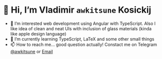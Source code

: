 # 👋 Hi, I’m Vladimir `awkitsune` Kosickij
- 👀 I’m interested web development using Angular with TypeScript. Also I like idea of clean and neat UIs with inclusion of glass materials (kinda like apple design language)
- 🌱 I’m currently learning TypeScript, LaTeX and some other small things
- 📫 How to reach me... good question actually! Constact me on Telegram [@awkitsune](https://t.me/awkitsune) or [Email](mailto:vladimir.kosickij@gmail.com)


<!---
awkitsune/awkitsune is a ✨ special ✨ repository because its `README.md` (this file) appears on your GitHub profile.
You can click the Preview link to take a look at your changes.
--->

